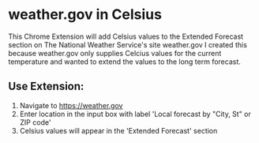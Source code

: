 # weather.gov in Celsius
This Chrome Extension will add Celsius values to the Extended Forecast section on The National Weather Service's site weather.gov
I created this because weather.gov only supplies Celcius values for the current temperature and wanted to extend the values to the long term forecast.

## Use Extension:
1. Navigate to https://weather.gov
2. Enter location in the input box with label 'Local forecast by "City, St" or ZIP code'
3. Celsius values will appear in the 'Extended Forecast' section